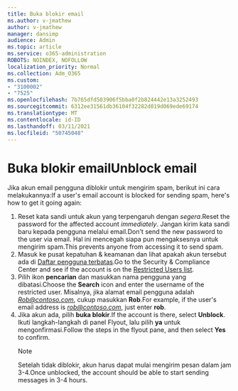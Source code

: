 ```yaml
---
title: Buka blokir email
ms.author: v-jmathew
author: v-jmathew
manager: dansimp
audience: Admin
ms.topic: article
ms.service: o365-administration
ROBOTS: NOINDEX, NOFOLLOW
localization_priority: Normal
ms.collection: Adm_O365
ms.custom:
- "3100002"
- "7525"
ms.openlocfilehash: 7b765dfd503906f5bba0f2b824442e13a3252493
ms.sourcegitcommit: 6312ee31561db36104f32282d019d069ede69174
ms.translationtype: MT
ms.contentlocale: id-ID
ms.lasthandoff: 03/11/2021
ms.locfileid: "50745048"
---
```

# <a name="unblock-email"></a><span data-ttu-id="61d48-102">Buka blokir email</span><span class="sxs-lookup"><span data-stu-id="61d48-102">Unblock email</span></span>

<span data-ttu-id="61d48-103">Jika akun email pengguna diblokir untuk mengirim spam, berikut ini cara melakukannya:</span><span class="sxs-lookup"><span data-stu-id="61d48-103">If a user's email account is blocked for sending spam, here's how to get it going again:</span></span>

1. <span data-ttu-id="61d48-104">Reset kata sandi untuk akun yang terpengaruh dengan *segera*.</span><span class="sxs-lookup"><span data-stu-id="61d48-104">Reset the password for the affected account *immediately*.</span></span> <span data-ttu-id="61d48-105">Jangan kirim kata sandi baru kepada pengguna melalui email.</span><span class="sxs-lookup"><span data-stu-id="61d48-105">Don't send the new password to the user via email.</span></span> <span data-ttu-id="61d48-106">Hal ini mencegah siapa pun mengaksesnya untuk mengirim spam.</span><span class="sxs-lookup"><span data-stu-id="61d48-106">This prevents anyone from accessing it to send spam.</span></span>
2. <span data-ttu-id="61d48-107">Masuk ke pusat kepatuhan & keamanan dan lihat apakah akun tersebut ada di [Daftar pengguna terbatas](https://protection.office.com/#/restrictedusers).</span><span class="sxs-lookup"><span data-stu-id="61d48-107">Go to the Security & Compliance Center and see if the account is on the [Restricted Users list](https://protection.office.com/#/restrictedusers).</span></span>
3. <span data-ttu-id="61d48-108">Pilih ikon **pencarian** dan masukkan nama pengguna yang dibatasi.</span><span class="sxs-lookup"><span data-stu-id="61d48-108">Choose the **Search** icon and enter the username of the restricted user.</span></span> <span data-ttu-id="61d48-109">Misalnya, jika alamat email pengguna adalah *Rob@contoso.com*, cukup masukkan **Rob**.</span><span class="sxs-lookup"><span data-stu-id="61d48-109">For example, if the user's email address is *rob@contoso.com*, just enter **rob**.</span></span>
4. <span data-ttu-id="61d48-110">Jika akun ada, pilih **buka blokir**.</span><span class="sxs-lookup"><span data-stu-id="61d48-110">If the account is there, select **Unblock**.</span></span> <span data-ttu-id="61d48-111">Ikuti langkah-langkah di panel Flyout, lalu pilih **ya** untuk mengonfirmasi.</span><span class="sxs-lookup"><span data-stu-id="61d48-111">Follow the steps in the flyout pane, and then select **Yes** to confirm.</span></span>  
    > [!NOTE]
    > <span data-ttu-id="61d48-112">Setelah tidak diblokir, akun harus dapat mulai mengirim pesan dalam jam 3-4.</span><span class="sxs-lookup"><span data-stu-id="61d48-112">Once unblocked, the account should be able to start sending messages in 3-4 hours.</span></span>
